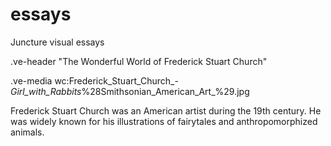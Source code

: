 # essays
Juncture visual essays

.ve-header "The Wonderful World of Frederick Stuart Church"

.ve-media wc:Frederick_Stuart_Church_-_Girl_with_Rabbits_%28Smithsonian_American_Art_%29.jpg 

Frederick Stuart Church was an American artist during the 19th century. He was widely known for his illustrations of fairytales and anthropomorphized animals.  

